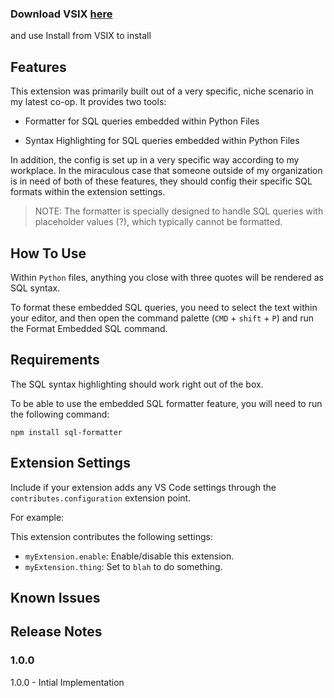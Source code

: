 <h3> Download VSIX <a href="https://github.com/jerryzhou196/sql-embed-in-python/releases/download/First/sql-in-python-highlighter-formatter-0.0.1.vsix"> here </a> </h3> and use Install from VSIX to install
 
## Features

This extension was primarily built out of a very specific, niche scenario in my latest co-op. It provides two tools:

- Formatter for SQL queries embedded within Python Files

- Syntax Highlighting for SQL queries embedded within Python Files 

In addition, the config is set up in a very specific way according to my workplace. In the miraculous case that someone outside of my organization is in need of both of these features, they should config their specific SQL formats within the extension settings.

> NOTE: The formatter is specially designed to handle SQL queries with placeholder values (?), which typically cannot be formatted. 


## How To Use

Within `Python` files, anything you close with three quotes will be rendered as SQL syntax. 

To format these embedded SQL queries, you  need to select the text within your editor, and then open the command palette (`CMD` + `shift` + `P`) and run the Format Embedded SQL command. 


## Requirements

The SQL syntax highlighting should work right out of the box. 

To be able to use the embedded SQL formatter feature, you will need to run the following command:

`npm install sql-formatter`

## Extension Settings

Include if your extension adds any VS Code settings through the `contributes.configuration` extension point.

For example:

This extension contributes the following settings:

- `myExtension.enable`: Enable/disable this extension.
- `myExtension.thing`: Set to `blah` to do something.

## Known Issues

## Release Notes

### 1.0.0

1.0.0 - Intial Implementation

